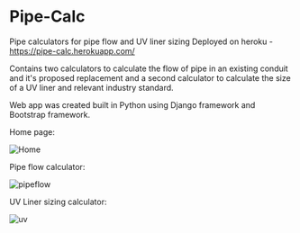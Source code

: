 # Pipe-Calc
Pipe calculators for pipe flow and UV liner sizing
Deployed on heroku - https://pipe-calc.herokuapp.com/ 

Contains two calculators to calculate the flow of pipe in an existing conduit and it's proposed replacement and a 
second calculator to calculate the size of a UV liner and relevant industry standard. 

Web app was created built in Python using Django framework and Bootstrap framework. 


Home page:

![Home](https://user-images.githubusercontent.com/38883057/88811134-1c727800-d1ae-11ea-934d-d8654dbd090e.jpg)

Pipe flow calculator:

![pipeflow](https://user-images.githubusercontent.com/38883057/88811782-e255a600-d1ae-11ea-9fba-4c369ae54b0d.jpg)

UV Liner sizing calculator:

![uv](https://user-images.githubusercontent.com/38883057/88811847-f6010c80-d1ae-11ea-9945-6198493b4f74.jpg)
